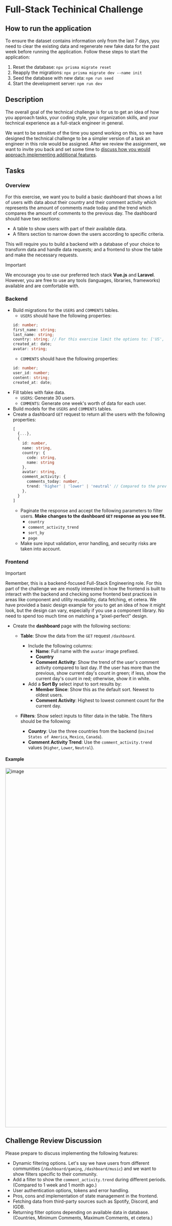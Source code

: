 # Full-Stack Techinical Challenge

## How to run the application

To ensure the dataset contains information only from the last 7 days, you need to clear the existing data and regenerate new fake data for the past week before running the application. Follow these steps to start the application:

1. Reset the database: `npx prisma migrate reset`
2. Reapply the migrations: `npx prisma migrate dev --name init`
3. Seed the database with new data: `npm run seed`
4. Start the development server: `npm run dev`

## Description

The overall goal of the technical challenge is for us to get an idea of how you approach tasks, your coding style, your organization skills, and your technical experience as a full-stack engineer in general.

We want to be sensitive of the time you spend working on this, so we have designed the technical challenge to be a simpler version of a task an engineer in this role would be assigned. After we review the assignment, we want to invite you back and set some time to [discuss how you would approach implementing additional features](#challenge-review-discussion).

## Tasks

### Overview

For this exercise, we want you to build a basic dashboard that shows a list of users with data about their country and their comment activity which represents the amount of comments made today and the trend which compares the amount of comments to the previous day. The dashboard should have two sections:

- A table to show users with part of their available data.
- A filters section to narrow down the users according to specific criteria.

This will require you to build a backend with a database of your choice to transform data and handle data requests; and a frontend to show the table and make the necessary requests.

> [!IMPORTANT]
> We encourage you to use our preferred tech stack **Vue.js** and **Laravel**. However, you are free to use any tools (languages, libraries, frameworks) available and are comfortable with.

### Backend

- Build migrations for the `USERS` and `COMMENTS` tables.
  - `USERS` should have the following properties:
  ```ts
  id: number;
  first_name: string;
  last_name: string;
  country: string; // For this exercise limit the options to: ['US', 'MX', 'CA']
  created_at: date;
  avatar: string;
  ```
  - `COMMENTS` should have the following properties:
  ```ts
  id: number;
  user_id: number;
  content: string;
  created_at: date;
  ```
- Fill tables with fake data.
  - `USERS`: Generate 30 users.
  - `COMMENTS`: Generate one week's worth of data for each user.
- Build models for the `USERS` and `COMMENTS` tables.
- Create a dashboard `GET` request to return all the users with the following properties:
  ```ts
  [
    {...},
    {
      id: number,
      name: string,
      country: {
        code: string,
        name: string
      },
      avatar: string,
      comment_activity: {
        comments_today: number,
        trend: 'higher' | 'lower' | 'neutral' // Compared to the previous day.
      },
    }
  ]
  ```
  - Paginate the response and accept the following parameters to filter users. **Make changes to the dashboard `GET` response as you see fit.**
    - `country`
    - `comment_activity_trend`
    - `sort_by`
    - `page`
  - Make sure input validation, error handling, and security risks are taken into account.

### Frontend

> [!IMPORTANT]
> Remember, this is a backend-focused Full-Stack Engineering role. For this part of the challenge we are mostly interested in how the frontend is built to interact with the backend and checking some frontend best practices in areas like component and utility reusability, data fetching, et cetera. We have provided a basic design example for you to get an idea of how it might look, but the design can vary, especially if you use a component library. No need to spend too much time on matching a "pixel-perfect" design.

- Create the **dashboard** page with the following sections:

  - **Table**: Show the data from the `GET` request `/dashboard`.

    - Include the following columns:
      - **Name**: Full name with the `avatar` image prefixed.
      - **Country**
      - **Comment Activity**: Show the trend of the user's comment activity compared to last day. If the user has more than the previous, show current day's count in green; if less, show the current day's count in red; otherwise, show it in white.
    - Add a **Sort By** select input to sort results by:
      - **Member Since**: Show this as the default sort. Newest to oldest users.
      - **Comment Activity**: Highest to lowest comment count for the current day.

  - **Filters**: Show select inputs to filter data in the table. The filters should be the following:
    - **Country**: Use the three countries from the backend (`United States of America`, `Mexico`, `Canada`).
    - **Comment Activity Trend**: Use the `comment_activity.trend` values (`Higher`, `Lower`, `Neutral`).

#### Example

<img width="1119" alt="image" src="https://github.com/user-attachments/assets/b61274a3-3a02-4a0a-903b-fc34b85fc419">

## Challenge Review Discussion

Please prepare to discuss implementing the following features:

- Dynamic filtering options. Let's say we have users from different communities (`/dashboard/gaming`, `/dashboard/music`) and we want to show filters specific to their community.
- Add a filter to show the `comment_activity.trend` during different periods. (Compared to 1 week and 1 month ago.)
- User authentication options, tokens and error handling.
- Pros, cons and implementation of state management in the frontend.
- Fetching data from third-party sources such as Spotify, Discord, and IGDB.
- Returning filter options depending on available data in database. (Countries, Minimum Comments, Maximum Comments, et cetera.)
